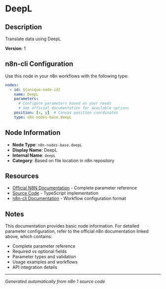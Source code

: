 # DeepL

## Description

Translate data using DeepL

**Version**: 1

## n8n-cli Configuration

Use this node in your n8n workflows with the following type:

```yaml
nodes:
  - id: ${unique-node-id}
    name: DeepL
    parameters:
      # Configure parameters based on your needs
      # See official documentation for available options
    position: [x, y]  # Canvas position coordinates
    type: n8n-nodes-base.deepL
```

## Node Information

- **Node Type**: `n8n-nodes-base.deepL`
- **Display Name**: DeepL
- **Internal Name**: `deepL`
- **Category**: Based on file location in n8n repository

## Resources

- [Official N8N Documentation](https://docs.n8n.io/integrations/builtin/app-nodes/n8n-nodes-base.deepl/) - Complete parameter reference
- [Source Code](https://github.com/n8n-io/n8n/blob/master/packages/nodes-base/nodes/DeepL/DeepL.node.ts) - TypeScript implementation
- [n8n-cli Documentation](https://github.com/edenreich/n8n-cli) - Workflow configuration format

## Notes

This documentation provides basic node information. For detailed parameter configuration, 
refer to the official n8n documentation linked above, which contains:

- Complete parameter reference
- Required vs optional fields
- Parameter types and validation
- Usage examples and workflows
- API integration details

---
*Generated automatically from n8n 1 source code*
